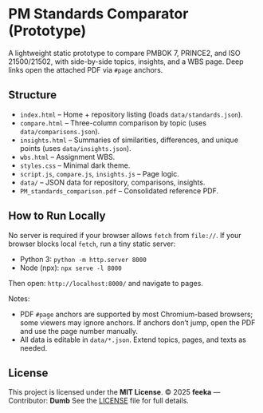 # PM Standards Comparator (Prototype)

A lightweight static prototype to compare PMBOK 7, PRINCE2, and ISO 21500/21502, with side-by-side topics, insights, and a WBS page. Deep links open the attached PDF via `#page` anchors.

## Structure
- `index.html` – Home + repository listing (loads `data/standards.json`).
- `compare.html` – Three-column comparison by topic (uses `data/comparisons.json`).
- `insights.html` – Summaries of similarities, differences, and unique points (uses `data/insights.json`).
- `wbs.html` – Assignment WBS.
- `styles.css` – Minimal dark theme.
- `script.js`, `compare.js`, `insights.js` – Page logic.
- `data/` – JSON data for repository, comparisons, insights.
- `PM_standards_comparison.pdf` – Consolidated reference PDF.

## How to Run Locally
No server is required if your browser allows `fetch` from `file://`. If your browser blocks local `fetch`, run a tiny static server:

- Python 3: `python -m http.server 8000`
- Node (npx): `npx serve -l 8000`

Then open: `http://localhost:8000/` and navigate to pages.

Notes:
- PDF `#page` anchors are supported by most Chromium-based browsers; some viewers may ignore anchors. If anchors don’t jump, open the PDF and use the page number manually.
- All data is editable in `data/*.json`. Extend topics, pages, and texts as needed.

## License

This project is licensed under the **MIT License**.
© 2025 **feeka** — Contributor: **Dumb**
See the [LICENSE](./LICENSE) file for full details.
